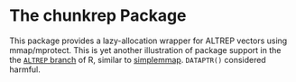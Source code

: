 # The chunkrep Package

This package provides a lazy-allocation wrapper for ALTREP vectors using mmap/mprotect. This is yet another illustration of package support in the the
[`ALTREP` branch](https://svn.r-project.org/R/branches/ALTREP) of R, similar to [simplemmap](https://github.com/ltierney/Rpkg-simplemmap/). `DATAPTR()` considered harmful.

